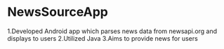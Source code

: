 # NewsSourceApp
1.Developed Android app which parses news data from newsapi.org and displays to users
2.Utilized Java
3.Aims to provide news for users
